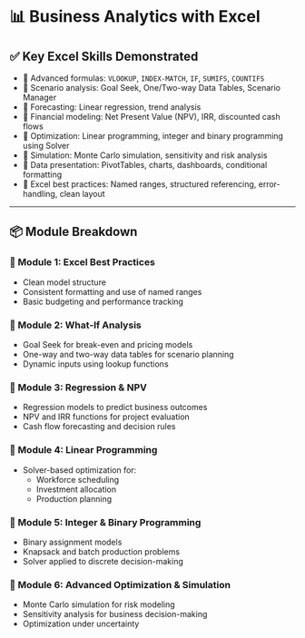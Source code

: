 # 📊 Business Analytics with Excel
## ✅ Key Excel Skills Demonstrated

- 📌 Advanced formulas: `VLOOKUP`, `INDEX-MATCH`, `IF`, `SUMIFS`, `COUNTIFS`
- 📌 Scenario analysis: Goal Seek, One/Two-way Data Tables, Scenario Manager
- 📌 Forecasting: Linear regression, trend analysis
- 📌 Financial modeling: Net Present Value (NPV), IRR, discounted cash flows
- 📌 Optimization: Linear programming, integer and binary programming using Solver
- 📌 Simulation: Monte Carlo simulation, sensitivity and risk analysis
- 📌 Data presentation: PivotTables, charts, dashboards, conditional formatting
- 📌 Excel best practices: Named ranges, structured referencing, error-handling, clean layout

---

## 📦 Module Breakdown

### 📌 Module 1: Excel Best Practices
- Clean model structure
- Consistent formatting and use of named ranges
- Basic budgeting and performance tracking

### 📌 Module 2: What‑If Analysis
- Goal Seek for break-even and pricing models
- One-way and two-way data tables for scenario planning
- Dynamic inputs using lookup functions

### 📌 Module 3: Regression & NPV
- Regression models to predict business outcomes
- NPV and IRR functions for project evaluation
- Cash flow forecasting and decision rules

### 📌 Module 4: Linear Programming
- Solver-based optimization for:
  - Workforce scheduling
  - Investment allocation
  - Production planning

### 📌 Module 5: Integer & Binary Programming
- Binary assignment models
- Knapsack and batch production problems
- Solver applied to discrete decision-making

### 📌 Module 6: Advanced Optimization & Simulation
- Monte Carlo simulation for risk modeling
- Sensitivity analysis for business decision-making
- Optimization under uncertainty
